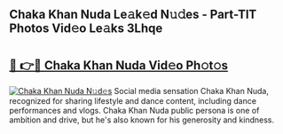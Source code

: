 ## Chaka Khan Nuda Le𝚊k𝚎d N𝚞𝚍es - Part-TlT Photos Vid𝚎o Le𝚊ks 3Lhqe

# <h2><a href="http://fberal.evod.top/?m=Chaka+Khan+Nuda">🔗 👉🔴 Chaka Khan Nuda Vid𝚎o Ph𝚘t𝚘s</a></h2>

[![Chaka Khan Nuda N𝚞d𝚎s](https://i.imgur.com/8V9OHl7.gif)](http://fberal.evod.top/?m=Chaka+Khan+Nuda)
Social media sensation Chaka Khan Nuda, recognized for sharing lifestyle and dance content, including dance performances and vlogs. Chaka Khan Nuda public persona is one of ambition and drive, but he's also known for his generosity and kindness. 
